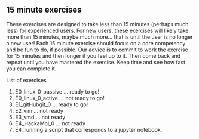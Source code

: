## 15 minute exercises

These exercises are designed to take less than 15 minutes (perhaps much less) for experienced users.  For new users, these exercises will likely take more than 15 minutes, maybe much more... that is until the user is no longer a new user!  Each 15 minute exercise should focus on a core competency and be fun to do, if possible.  Our advice is to commit to work the exercise for 15 minutes and then longer if you feel up to it.  Then come back and repeat until you have mastered the exercise. Keep time and see how fast you can complete it.

List of exercises
  1. E0_linux_0_passive ... ready to go!
  2. E0_linux_0_active  ... not ready to go!
  2. E1_gitHubgit_0 ... ready to go!  
  3. E2_vim         ... not ready
  4. E3_vmd         ... not ready
  5. E4_HackaMol_0  ... not ready
  6. E4_running a script that corresponds to a jupyter notebook.
